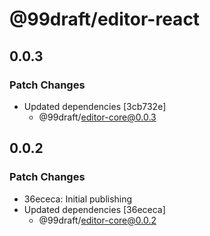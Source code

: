 # @99draft/editor-react

## 0.0.3

### Patch Changes

- Updated dependencies [3cb732e]
  - @99draft/editor-core@0.0.3

## 0.0.2

### Patch Changes

- 36ececa: Initial publishing
- Updated dependencies [36ececa]
  - @99draft/editor-core@0.0.2
